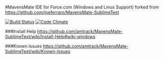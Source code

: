 #MavensMate IDE for Force.com (Windows and Linux Support)
forked from https://github.com/joeferraro/MavensMate-SublimeText

[![Build Status](https://travis-ci.org/amtrack/MavensMate-SublimeText.png?branch=linux_windows)](https://travis-ci.org/amtrack/MavensMate-SublimeText) [![Code Climate](https://codeclimate.com/badge.png)](https://codeclimate.com/github/amtrack/MavensMate-SublimeText)

###Install Help
https://github.com/amtrack/MavensMate-SublimeText/wiki/Install-Help#wiki-windows

###Known Issues
https://github.com/amtrack/MavensMate-SublimeText/wiki/Known-Issues
